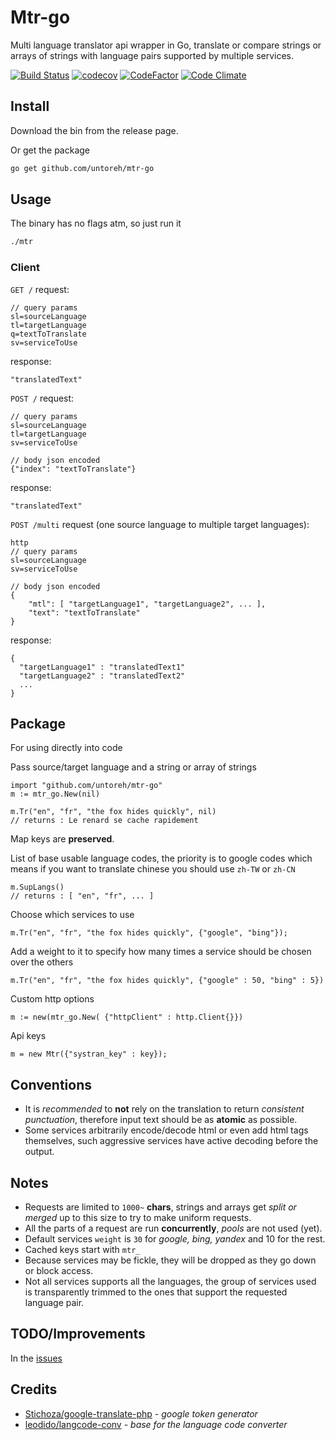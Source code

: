# Mtr-go
Multi language translator api wrapper in Go, translate or compare strings or arrays of strings with language pairs supported by multiple services.

[![Build Status](https://travis-ci.org/untoreh/mtr-go.svg?branch=master)](https://travis-ci.org/untoreh/mtr-go)
[![codecov](https://codecov.io/gh/untoreh/mtr-go/branch/master/graph/badge.svg)](https://codecov.io/gh/untoreh/mtr-go)
[![CodeFactor](https://www.codefactor.io/repository/github/untoreh/mtr-go/badge)](https://www.codefactor.io/repository/github/untoreh/mtr-go)
[![Code Climate](https://codeclimate.com/github/untoreh/mtr-go/badges/gpa.svg)](https://codeclimate.com/github/untoreh/mtr-go)

## Install 
Download the bin from the release page.

Or get the package
```bash
go get github.com/untoreh/mtr-go
```
 
## Usage
The binary has no flags atm, so just run it
```bash
./mtr
```
### Client
`GET /` request:
```http
// query params
sl=sourceLanguage
tl=targetLanguage
q=textToTranslate
sv=serviceToUse
```
response:
```
"translatedText"
```

`POST /` request:
```http
// query params
sl=sourceLanguage
tl=targetLanguage
sv=serviceToUse

// body json encoded
{"index": "textToTranslate"}
```
response:
```
"translatedText"
```

`POST /multi` request (one source language to multiple target languages):
```
http
// query params
sl=sourceLanguage
sv=serviceToUse

// body json encoded
{
    "mtl": [ "targetLanguage1", "targetLanguage2", ... ],
    "text": "textToTranslate"
}
```
response:
```
{
  "targetLanguage1" : "translatedText1"
  "targetLanguage2" : "translatedText2"
  ...
}
```

## Package
For using directly into code

Pass source/target language and a string or array of strings
```golang
import "github.com/untoreh/mtr-go"
m := mtr_go.New(nil)

m.Tr("en", "fr", "the fox hides quickly", nil)
// returns : Le renard se cache rapidement

```
Map keys are __preserved__.

List of base usable language codes, the priority is to google codes which means if you want 
to translate chinese you should use `zh-TW` or `zh-CN`
```golang
m.SupLangs()
// returns : [ "en", "fr", ... ]
```

Choose which services to use

```golang
m.Tr("en", "fr", "the fox hides quickly", {"google", "bing"});
```

Add a weight to it to specify how many times a service should be chosen over the others
```golang
m.Tr("en", "fr", "the fox hides quickly", {"google" : 50, "bing" : 5})
```

Custom http options 
```golang
m := new(mtr_go.New( {"httpClient" : http.Client{}})
```

Api keys 
```golang
m = new Mtr({"systran_key" : key});
```

## Conventions
- It is _recommended_ to **not** rely on the translation to return _consistent punctuation_, 
therefore input text should be as __atomic__ as possible.
- Some services arbitrarily encode/decode html or even add html tags themselves, such 
aggressive services have active decoding before the output.

## Notes
- Requests are limited to `1000~` __chars__, strings and arrays get _split or merged_ up to this
size to try to make uniform requests. 
- All the parts of a request are run __concurrently__, _pools_ are not used (yet).
- Default services `weight` is `30` for _google, bing, yandex_ and 10 for the rest.
- Cached keys start with `mtr_`
- Because services may be fickle, they will be dropped as they go down or block access.
- Not all services supports all the languages, the group of services used is transparently trimmed to the ones that support the requested language pair.

## TODO/Improvements
In the [issues](https://github.com/untoreh/mtr-go/issues)

## Credits
- [Stichoza/google-translate-php](https://github.com/Stichoza/google-translate-php) - _google token generator_
- [leodido/langcode-conv](https://github.com/leodido/langcode-conv) - _base for the language code converter_

